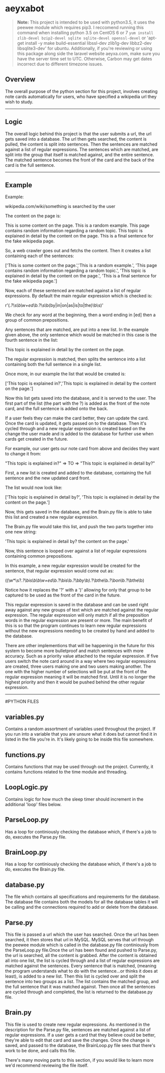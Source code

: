 # aeyxabot

> **Note:** This project is intended to be used with python3.5, it uses the peewee module which requires pip3. I reccomend running this command when installing python 3.5 on CentOS 6 or 7 `yum install zlib-devel bzip2-devel sqlite sqlite-devel openssl-devel` or 'apt-get install -y make build-essential libssl-dev zlib1g-dev libbz2-dev libsqlite3-dev' for ubuntu. Additionally, if you're reviewing or using this package along side the laravel website aeyxa.com, make sure you have the server time set to UTC. Otherwise, Carbon may get dates incorrect due to different timezone issues.

## Overview
The overall purpose of the python section for this project, involves creating note cards automatically for users, who have specified a wikipedia url they wish to study.

---

## Logic
The overall logic behind this project is that the user submits a url, the url gets saved into a database. The url then gets searched, the content is pulled, the content is split into sentences. Then the sentences are matched against a list of regular expressions. The sentences which are matched, are split into the group that itself is matched against, and the entire sentence. The matched sentence becomes the front of the card and the back of the card is the full sentence.

---

## Example
Example:

wikipedia.com/wiki/something is searched by the user

The content on the page is:

This is some content on the page. This is a random example. This page contains random information regarding a random topic. This topic is explained in detail by the content on the page. This is a final sentence for the fake wikipedia page.



So, a web crawler goes out and fetchs the content. Then it creates a list containing each of the sentences:

['This is some content on the page.','This is a random example.', 'This page contains random information regarding a random topic.', 'This topic is explained in detail by the content on the page.', 'This is a final sentence for the fake wikipedia page.']



Now, each of these sentenced are matched against a list of regular expressions. By default the main regular expression which is checked is:

r'(.*?\s\b\w+ed\b.*?\s\b(by|in|on|as|is|to|the)\b\s)'

We check for any word at the beginning, then a word ending in [ed] then a group of common prepositions.



Any sentences that are matched, are put into a new list. In the example given above, the only sentence which would be matched in this case is the fourth sentence in the list:

This topic is explained in detail by the content on the page.


The regular expression is matched, then splits the sentence into a list containing both the full sentence in a single list.

Once more, in our example the list that would be created is:


['This topic is explained in?','This topic is explained in detail by the content on the page.']

Now this list gets saved into the database, and it is served to the user. The first part of the list (the part with the ?) is added as the front of the note card, and the full sentence is added onto the back.



If a user feels they can make the card better, they can update the card. Once the card is updated, it gets passed on to the database. Then it's cycled through and a new regular expression is created based on the change the user made and is added to the database for further use when cards get created in the future.



For example, our user gets our note card from above and decides they want to change it from:

"This topic is explained in?" => TO => "This topic is explained in detail by?"



First, a new list is created and added to the database, containing the full sentence and the new updated card front.

The list would now look like:

['This topic is explained in detail by?', 'This topic is explained in detail by the content on the page.']



Now, this gets saved in the database, and the Brain.py file is able to take this list and created a new regular expression.

The Brain.py file would take this list, and push the two parts together into one new string:

'This topic is explained in detail by? the content on the page.'



Now, this sentence is looped over against a list of regular expressions containing common prepositions. 



In this example, a new regular expression would be created for the sentence, that regular expression would come out as:

((\w*\s?.*?\bis\b\b\w+ed\b.*?\bis\b.*?\bby\b).*?\bthe\b.*?\bon\b.*?\bthe\b)


Notice how it replaces the '?' with a ')' allowing for only that group to be captured to be used as the front of the card in the future.


This regular expression is saved in the database and can be used right away against any new groups of text which are matched against the regular expression. The regular expression will only match if all the preposition words in the regular expression are present or more. The main benefit of this is so that the program continues to learn new regular expressions without the new expressions needing to be created by hand and added to the database.

There are other implementions that will be happening in the future for this system to become more bulletproof and match sentences with more accuracy. Such as a priority value attached to the regular expression. If five users switch the note card around in a way where two regular expressions are created, three users making one and two users making another. The one with the higher number of selections will be put at the front of the regular expression meaning it will be matched first. Until it is no longer the highest priority and then it would be pushed behind the other regular expression.


---

#PYTHON FILES							


## variables.py

Contains a random assortment of variables used throughout the project. If you run into a variable that you are unsure what it does but cannot find it in listed in the file you're in. It's likely going to be inside this file somewhere.



## functions.py

Contains functions that may be used through out the project. Currently, it contains functions related to the time module and threading.



## LoopLogic.py

Contains logic for how much the sleep timer should increment in the additional 'loop' files below.



## ParseLoop.py

Has a loop for continiously checking the database which, if there's a job to do, executes the Parse.py file.



## BrainLoop.py

Has a loop for continiously checking the database which, if there's a job to do, executes the Brain.py file.



## database.py

The file which contains all specifications and requirements for the database. The database file contains both the models for all the database tables it will be calling and the connections required to add or delete from the database.



## Parse.py

This file is passed a url which the user has searched. Once the url has been searched, it then stores that url in MySQL. MySQL serves that url through the peewee module which is called in the database.py file continiously from the ParseLoop.py file.Once the url has been found and pushed to Parse.py, the url is searched, all the content is grabbed. After the content is obtained all into one list, the list is cycled through and a list of regular expressions are matched against the sentences. Every sentence that is matched, (meaning the program understands what to do with the sentence...or thinks it does at least), is added to a new list. Then this list is cycled over and split the sentence into two groups as a list. The list contains the matched group, and the full sentence that it was matched against. Then once all the sentences are cycled through and completed, the list is returned to the database.py file.



## Brain.py

This file is used to create new regular expressions. As mentioned in the description for the Parse.py file, sentences are matched against a list of regular expressions. If a user gets a card that they believe could be better, they're able to edit that card and save the changes. Once the change is saved, and passed to the database, the BrainLoop.py file sees that there's work to be done, and calls this file.

There's many moving parts to this section, if you would like to learn more we'd recommend reviewing the file itself.





